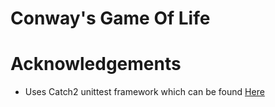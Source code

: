 # Conway's Game Of Life

# Acknowledgements
- Uses Catch2 unittest framework which can be found [Here](https://github.com/catchorg/Catch2)